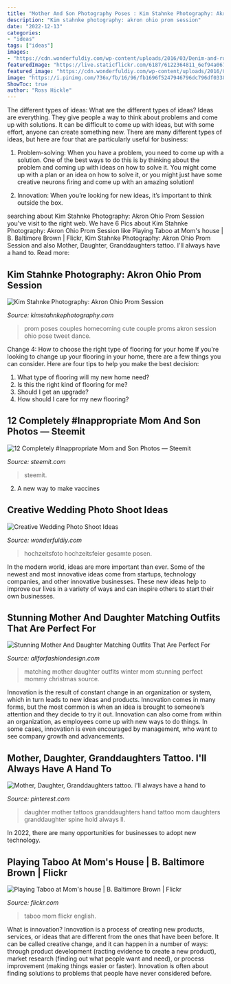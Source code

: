 ```yaml
---
title: "Mother And Son Photography Poses : Kim Stahnke Photography: Akron Ohio Prom Session"
description: "Kim stahnke photography: akron ohio prom session"
date: "2022-12-13"
categories:
- "ideas"
tags: ["ideas"]
images:
- "https://cdn.wonderfuldiy.com/wp-content/uploads/2016/03/Denim-and-runners.jpg"
featuredImage: "https://live.staticflickr.com/6187/6122364811_6ef94a067c_z.jpg"
featured_image: "https://cdn.wonderfuldiy.com/wp-content/uploads/2016/03/Denim-and-runners.jpg"
image: "https://i.pinimg.com/736x/fb/16/96/fb1696f5247946796dc796df0338993f.jpg"
ShowToc: true
author: "Ross Hickle"
---
```



The different types of ideas: What are the different types of ideas?
Ideas are everything. They give people a way to think about problems and come up with solutions. It can be difficult to come up with ideas, but with some effort, anyone can create something new. There are many different types of ideas, but here are four that are particularly useful for business:
1. Problem-solving: When you have a problem, you need to come up with a solution. One of the best ways to do this is by thinking about the problem and coming up with ideas on how to solve it. You might come up with a plan or an idea on how to solve it, or you might just have some creative neurons firing and come up with an amazing solution!

2. Innovation: When you’re looking for new ideas, it’s important to think outside the box.

	

		
searching about Kim Stahnke Photography: Akron Ohio Prom Session you've visit to the right web. We have 6 Pics about Kim Stahnke Photography: Akron Ohio Prom Session like Playing Taboo at Mom&#039;s house | B. Baltimore Brown | Flickr, Kim Stahnke Photography: Akron Ohio Prom Session and also Mother, Daughter, Granddaughters tattoo. I&#039;ll always have a hand to. Read more:
		
    
## Kim Stahnke Photography: Akron Ohio Prom Session

<img loading=lazy src="http://1.bp.blogspot.com/_XuuxiOlRW-k/S-iW7wizWcI/AAAAAAAAICQ/-7stB6d5PUw/s1600/Alisha+%26+Josh+(prom)-49.jpg" onerror="this.onerror=null;this.src='https://tse1.mm.bing.net/th?id=OIP.Zvz_KWvGk0mrn_u6aD17CAHaLG&amp;pid=15.1';" alt="Kim Stahnke Photography: Akron Ohio Prom Session">

_Source: kimstahnkephotography.com_

>prom poses couples homecoming cute couple proms akron session ohio pose tweet dance. 

	

Change 4: How to choose the right type of flooring for your home
If you're looking to change up your flooring in your home, there are a few things you can consider. Here are four tips to help you make the best decision: 
1. What type of flooring will my new home need?
2. Is this the right kind of flooring for me?
3. Should I get an upgrade?
4. How should I care for my new flooring?

    
## 12 Completely #Inappropriate Mom And Son Photos — Steemit

<img loading=lazy src="https://steemitimages.com/DQmTF5enc1q7vTg9MGTu4Sjw19bsy2MW4snooQF4Xy1YySk/8-11.jpg" onerror="this.onerror=null;this.src='https://tse3.mm.bing.net/th?id=OIP.RjeGqZvXiSmGR4HV0GdU2AAAAA&amp;pid=15.1';" alt="12 Completely #Inappropriate Mom and Son Photos — Steemit">

_Source: steemit.com_

>steemit. 

	

2. A new way to make vaccines 

    
## Creative Wedding Photo Shoot Ideas

<img loading=lazy src="https://cdn.wonderfuldiy.com/wp-content/uploads/2016/03/Denim-and-runners.jpg" onerror="this.onerror=null;this.src='https://tse2.mm.bing.net/th?id=OIP.cPpSusw20tOaa5RyU5eJpAHaLH&amp;pid=15.1';" alt="Creative Wedding Photo Shoot Ideas">

_Source: wonderfuldiy.com_

>hochzeitsfoto hochzeitsfeier gesamte posen. 

	

In the modern world, ideas are more important than ever. Some of the newest and most innovative ideas come from startups, technology companies, and other innovative businesses. These new ideas help to improve our lives in a variety of ways and can inspire others to start their own businesses.

    
## Stunning Mother And Daughter Matching Outfits That Are Perfect For

<img loading=lazy src="https://allforfashiondesign.com/wp-content/uploads/2017/12/mommy-and-me-christmas-dresses-mom-matching-dressesmom-600x901.jpg" onerror="this.onerror=null;this.src='https://tse3.mm.bing.net/th?id=OIP.fUMXkMVJ692eOcBFmfesTQHaLH&amp;pid=15.1';" alt="Stunning Mother And Daughter Matching Outfits That Are Perfect For">

_Source: allforfashiondesign.com_

>matching mother daughter outfits winter mom stunning perfect mommy christmas source. 

	

Innovation is the result of constant change in an organization or system, which in turn leads to new ideas and products. Innovation comes in many forms, but the most common is when an idea is brought to someone’s attention and they decide to try it out. Innovation can also come from within an organization, as employees come up with new ways to do things. In some cases, innovation is even encouraged by management, who want to see company growth and advancements.

    
## Mother, Daughter, Granddaughters Tattoo. I&#039;ll Always Have A Hand To

<img loading=lazy src="https://i.pinimg.com/736x/fb/16/96/fb1696f5247946796dc796df0338993f.jpg" onerror="this.onerror=null;this.src='https://tse3.mm.bing.net/th?id=OIP.mDcbZlm_G-9rbMO4EclgAQHaNJ&amp;pid=15.1';" alt="Mother, Daughter, Granddaughters tattoo. I&#039;ll always have a hand to">

_Source: pinterest.com_

>daughter mother tattoos granddaughters hand tattoo mom daughters granddaughter spine hold always ll. 

	

In 2022, there are many opportunities for businesses to adopt new technology.

    
## Playing Taboo At Mom&#039;s House | B. Baltimore Brown | Flickr

<img loading=lazy src="https://live.staticflickr.com/6187/6122364811_6ef94a067c_z.jpg" onerror="this.onerror=null;this.src='https://tse3.mm.bing.net/th?id=OIP.841yaWUvyFyNN3wvJcTlBAHaHa&amp;pid=15.1';" alt="Playing Taboo at Mom&#039;s house | B. Baltimore Brown | Flickr">

_Source: flickr.com_

>taboo mom flickr english. 

	

What is innovation?
Innovation is a process of creating new products, services, or ideas that are different from the ones that have been before. It can be called creative change, and it can happen in a number of ways: through product development (racting evidence to create a new product), market research (finding out what people want and need), or process improvement (making things easier or faster). Innovation is often about finding solutions to problems that people have never considered before.

